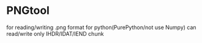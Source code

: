 # PNGtool
for reading/writing .png format for python(PurePython/not use Numpy)
can read/write only IHDR/IDAT/IEND chunk 
